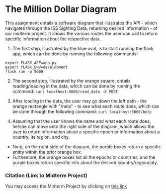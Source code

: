 # The Million Dollar Diagram

This assignment entails a software diagram that illustrates the API - which navigates through the ISS Sighting Data, returning desired information - of our midterm project. It shows the various routes the user can call to return specific information about the respective data. 

1. The first step, illustrated by the blue oval, is to start running the flask app, which can be done by running the following commands:
```
export FLASK_APP=app.py
export FLASK_ENV=development
flask run -p 5000
```

2. The second step, illustrated by the orange square, entails reading/loading in the data, which can be done by running the command: `curl localhost:5000/read_data -X POST`

3. After loading in the data, the user may go down the left path - the orange rectangle with "/help" - to see what each route does, which can be done through the following command: `curl localhost:5000/help`

4. Assuming that the user knows the name and what each route does, he/she can move onto the right side of the diagram, which allows the user to return information about a specific epoch or information about a country, its region, and city. 
- Note, on the right side of the diagram, the purple boxes return a specific entity within the prior orange box. 
- Furthemore, the orange boxes list all the epochs or countries, and the purple boxes return specific info about the desired country/region/city.

### Citation (Link to Midterm Project)
You may access the Midterm Project by clicking on [this link](https://github.com/jasonthekim/SimplificationOfISS) 
